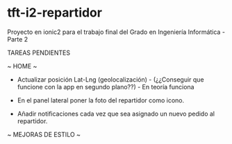 # tft-i2-repartidor
Proyecto en ionic2 para el trabajo final del Grado en Ingeniería Informática - Parte 2

TAREAS PENDIENTES

~ HOME ~

- Actualizar posición Lat-Lng (geolocalización) - (¿¿Conseguir que funcione con la app en segundo plano??) - En teoría funciona

- En el panel lateral poner la foto del repartidor como icono.

- Añadir notificaciones cada vez que sea asignado un nuevo pedido al repartidor.

~ MEJORAS DE ESTILO ~